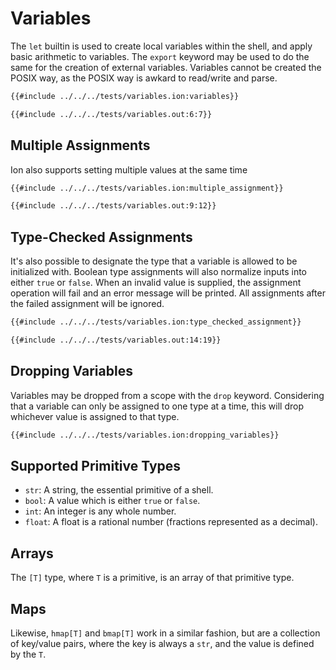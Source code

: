# Variables
The `let` builtin is used to create local variables within the shell, and apply basic arithmetic
to variables. The `export` keyword may be used to do the same for the creation of external
variables. Variables cannot be created the POSIX way, as the POSIX way is awkard to read/write
and parse.
```sh
{{#include ../../../tests/variables.ion:variables}}
```
```txt
{{#include ../../../tests/variables.out:6:7}}
```

## Multiple Assignments
Ion also supports setting multiple values at the same time
```sh
{{#include ../../../tests/variables.ion:multiple_assignment}}
```
```txt
{{#include ../../../tests/variables.out:9:12}}
```

## Type-Checked Assignments
It's also possible to designate the type that a variable is allowed to be initialized with.
Boolean type assignments will also normalize inputs into either `true` or `false`. When an
invalid value is supplied, the assignment operation will fail and an error message will be
printed. All assignments after the failed assignment will be ignored.
```sh
{{#include ../../../tests/variables.ion:type_checked_assignment}}
```
```txt
{{#include ../../../tests/variables.out:14:19}}
```

## Dropping Variables

Variables may be dropped from a scope with the `drop` keyword. Considering that a variable
can only be assigned to one type at a time, this will drop whichever value is assigned to
that type.
```sh
{{#include ../../../tests/variables.ion:dropping_variables}}
```

## Supported Primitive Types

- `str`: A string, the essential primitive of a shell.
- `bool`: A value which is either `true` or `false`.
- `int`: An integer is any whole number.
- `float`: A float is a rational number (fractions represented as a decimal).

## Arrays

The `[T]` type, where `T` is a primitive, is an array of that primitive type.

## Maps

Likewise, `hmap[T]` and `bmap[T]` work in a similar fashion, but are a collection
of key/value pairs, where the key is always a `str`, and the value is defined by the
`T`.
